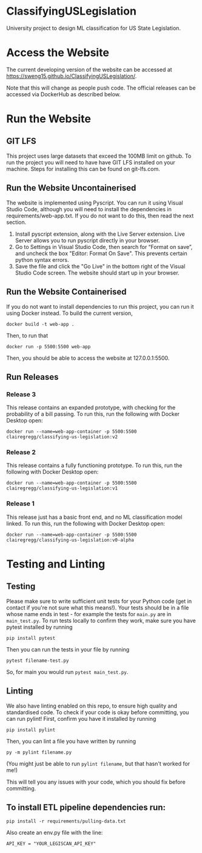 # ClassifyingUSLegislation
University project to design ML classification for US State Legislation.

# Access the Website
The current developing version of the website can be accessed at https://sweng15.github.io/ClassifyingUSLegislation/.

Note that this will change as people push code. The official releases can be accessed via DockerHub as described below.

# Run the Website

## GIT LFS
This project uses large datasets that exceed the 100MB limit on github. To run the project you will need to have have GIT LFS installed on your machine. Steps for installing this can be found on git-lfs.com.

## Run the Website Uncontainerised
The website is implemented using Pyscript.
You can run it using Visual Studio Code, although you will need to install the dependencies in requirements/web-app.txt. If you do not want to do this, then read the next section.
1. Install pyscript extension, along with the Live Server extension. Live Server allows you to run pyscript directly in your browser.
2. Go to Settings in Visual Studio Code, then search for “Format on save”, and uncheck the box "Editor: Format On Save". This prevents certain python syntax errors.
3. Save the file and click the "Go Live" in the bottom right of the Visual Studio Code screen. The website should start up in your browser.

## Run the Website Containerised
If you do not want to install dependencies to run this project, you can run it using Docker instead.
To build the current version, 
```
docker build -t web-app .
```

Then, to run that
```
docker run -p 5500:5500 web-app
```

Then, you should be able to access the website at 127.0.0.1:5500.


## Run Releases
### Release 3
This release contains an expanded prototype, with checking for the probability of a bill passing. To run this, run the following with Docker Desktop open:

```
docker run --name=web-app-container -p 5500:5500 clairegregg/classifying-us-legislation:v2
```

### Release 2
This release contains a fully functioning prototype. To run this, run the following with Docker Desktop open:

```
docker run --name=web-app-container -p 5500:5500 clairegregg/classifying-us-legislation:v1
```

### Release 1
This release just has a basic front end, and no ML classification model linked. To run this, run the following with Docker Desktop open:

```
docker run --name=web-app-container -p 5500:5500 clairegregg/classifying-us-legislation:v0-alpha
```



# Testing and Linting

## Testing
Please make sure to write sufficient unit tests for your Python code (get in contact if you're not sure what this means!). Your tests should be in a file whose name ends in test - for example the tests for `main.py` are in `main_test.py`. To run tests locally to confirm they work, make sure you have pytest installed by running
```
pip install pytest
```

Then you can run the tests in your file by running
```
pytest filename-test.py
```
So, for main you would run `pytest main_test.py`.

## Linting
We also have linting enabled on this repo, to ensure high quality and standardised code. To check if your code is okay before committing, you can run pylint!
First, confirm you have it installed by running
```
pip install pylint
```

Then, you can lint a file you have written by running
```
py -m pylint filename.py
```

 (You might just be able to run `pylint filename`, but that hasn't worked for me!)

 This will tell you any issues with your code, which you should fix before committing.

## To install ETL pipeline dependencies run:
```
pip install -r requirements/pulling-data.txt
```
Also create an env.py file with the line: 
```
API_KEY = "YOUR_LEGISCAN_API_KEY"
```
